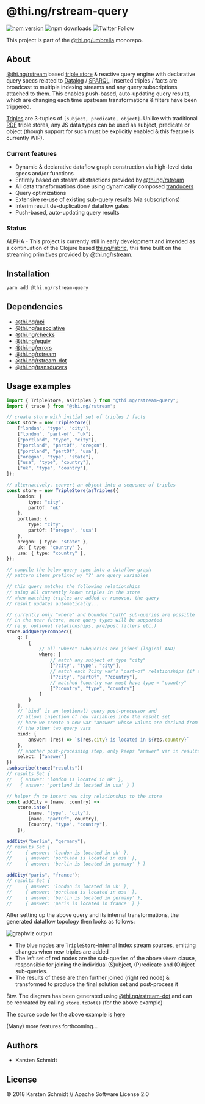 # @thi.ng/rstream-query

[![npm version](https://img.shields.io/npm/v/@thi.ng/rstream-query.svg)](https://www.npmjs.com/package/@thi.ng/rstream-query)
![npm downloads](https://img.shields.io/npm/dm/@thi.ng/rstream-query.svg)
![Twitter Follow](https://img.shields.io/twitter/follow/thing_umbrella.svg?style=flat-square&label=twitter)

This project is part of the
[@thi.ng/umbrella](https://github.com/thi-ng/umbrella/) monorepo.

## About

[@thi.ng/rstream](https://github.com/thi-ng/umbrella/tree/master/packages/rstream)
based [triple store](https://en.wikipedia.org/wiki/Triplestore) &
reactive query engine with declarative query specs related to
[Datalog](https://en.wikipedia.org/wiki/Datalog) /
[SPARQL](https://en.wikipedia.org/wiki/SPARQL). Inserted triples / facts
are broadcast to multiple indexing streams and any query subscriptions
attached to them. This enables push-based, auto-updating query results,
which are changing each time upstream transformations & filters have
been triggered.

[Triples](https://en.wikipedia.org/wiki/Semantic_triple) are 3-tuples of
`[subject, predicate, object]`. Unlike with traditional
[RDF](https://en.wikipedia.org/wiki/Resource_Description_Framework)
triple stores, any JS data types can be used as subject, predicate or
object (though support for such must be explicitly enabled & this
feature is currently WIP).

### Current features

- Dynamic & declarative dataflow graph construction via high-level data
  specs and/or functions
- Entirely based on stream abstractions provided by
  [@thi.ng/rstream](https://github.com/thi-ng/umbrella/tree/master/packages/rstream)
- All data transformations done using dynamically composed
  [tranducers](https://github.com/thi-ng/umbrella/tree/master/packages/transducers)
- Query optimizations
- Extensive re-use of existing sub-query results (via subscriptions)
- Interim result de-duplication / dataflow gates
- Push-based, auto-updating query results

### Status

ALPHA - This project is currently still in early development and
intended as a continuation of the Clojure based
[thi.ng/fabric](http://thi.ng/fabric), this time built on the streaming
primitives provided by
[@thi.ng/rstream](https://github.com/thi-ng/umbrella/tree/master/packages/rstream).

## Installation

```bash
yarn add @thi.ng/rstream-query
```

## Dependencies

- [@thi.ng/api](https://github.com/thi-ng/umbrella/tree/master/packages/api)
- [@thi.ng/associative](https://github.com/thi-ng/umbrella/tree/master/packages/associative)
- [@thi.ng/checks](https://github.com/thi-ng/umbrella/tree/master/packages/checks)
- [@thi.ng/equiv](https://github.com/thi-ng/umbrella/tree/master/packages/equiv)
- [@thi.ng/errors](https://github.com/thi-ng/umbrella/tree/master/packages/errors)
- [@thi.ng/rstream](https://github.com/thi-ng/umbrella/tree/master/packages/rstream)
- [@thi.ng/rstream-dot](https://github.com/thi-ng/umbrella/tree/master/packages/rstream-dot)
- [@thi.ng/transducers](https://github.com/thi-ng/umbrella/tree/master/packages/transducers)

## Usage examples

```ts
import { TripleStore, asTriples } from "@thi.ng/rstream-query";
import { trace } from "@thi.ng/rstream";

// create store with initial set of triples / facts
const store = new TripleStore([
    ["london", "type", "city"],
    ["london", "part-of", "uk"],
    ["portland", "type", "city"],
    ["portland", "partOf", "oregon"],
    ["portland", "partOf", "usa"],
    ["oregon", "type", "state"],
    ["usa", "type", "country"],
    ["uk", "type", "country"],
]);

// alternatively, convert an object into a sequence of triples
const store = new TripleStore(asTriples({
    london: {
        type: "city",
        partOf: "uk"
    },
    portland: {
        type: "city",
        partOf: ["oregon", "usa"]
    },
    oregon: { type: "state" },
    uk: { type: "country" },
    usa: { type: "country" },
});

// compile the below query spec into a dataflow graph
// pattern items prefixed w/ "?" are query variables

// this query matches the following relationships
// using all currently known triples in the store
// when matching triples are added or removed, the query
// result updates automatically...

// currently only "where" and bounded "path" sub-queries are possible
// in the near future, more query types will be supported
// (e.g. optional relationships, pre/post filters etc.)
store.addQueryFromSpec({
    q: [
        {
            // all "where" subqueries are joined (logical AND)
            where: [
                // match any subject of type "city"
                ["?city", "type", "city"],
                // match each ?city var's "part-of" relationships (if any)
                ["?city", "partOf", "?country"],
                // matched ?country var must have type = "country"
                ["?country", "type", "country"]
            ]
        }
    ],
    // `bind` is an (optional) query post-processor and
    // allows injection of new variables into the result set
    // here we create a new var "answer" whose values are derived from
    // the other two query vars
    bind: {
        answer: (res) => `${res.city} is located in ${res.country}`
    },
    // another post-processing step, only keeps "answer" var in results
    select: ["answer"]
})
.subscribe(trace("results"))
// results Set {
//   { answer: 'london is located in uk' },
//   { answer: 'portland is located in usa' } }

// helper fn to insert new city relationship to the store
const addCity = (name, country) =>
    store.into([
        [name, "type", "city"],
        [name, "partOf", country],
        [country, "type", "country"],
    ]);

addCity("berlin", "germany");
// results Set {
//     { answer: 'london is located in uk' },
//     { answer: 'portland is located in usa' },
//     { answer: 'berlin is located in germany' } }

addCity("paris", "france");
// results Set {
//     { answer: 'london is located in uk' },
//     { answer: 'portland is located in usa' },
//     { answer: 'berlin is located in germany' },
//     { answer: 'paris is located in france' } }
```

After setting up the above query and its internal transformations, the
generated dataflow topology then looks as follows:

![graphviz output](https://raw.githubusercontent.com/thi-ng/umbrella/master/assets/rs-query1.svg)

- The blue nodes are `TripleStore`-internal index stream sources,
  emitting changes when new triples are added
- The left set of red nodes are the sub-queries of the above `where`
  clause, responsible for joining the individual (S)ubject, (P)redicate
  and (O)bject sub-queries.
- The results of these are then further joined (right red node) &
  transformed to produce the final solution set and post-process it

Btw. The diagram has been generated using
[@thi.ng/rstream-dot](https://github.com/thi-ng/umbrella/tree/master/packages/rstream-dot)
and can be recreated by calling `store.toDot()` (for the above example)

The source code for the above example is
[here](https://github.com/thi-ng/umbrella/tree/master/packages/rstream-query/test/example.ts)

(Many) more features forthcoming...

## Authors

- Karsten Schmidt

## License

&copy; 2018 Karsten Schmidt // Apache Software License 2.0
